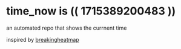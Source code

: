 # time_now is (( 1715389200483 ))

an automated repo that shows the currnent time

inspired by [breakingheatmap](https://github.com/breakingheatmap/breakingheatmap)
